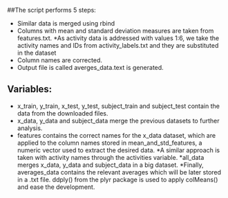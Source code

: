 ##The script performs 5 steps:

* Similar data is merged using rbind
* Columns with mean and standard deviation measures are taken from features.txt.
*As activity data is addressed with values 1:6, we take the activity names and IDs from activity_labels.txt and they are substituted in the dataset
* Column names are corrected.
* Output file is called averges_data.text is generated.

## Variables:
* x_train, y_train, x_test, y_test, subject_train and subject_test contain the data from the downloaded files.
* x_data, y_data and subject_data merge the previous datasets to further analysis.
* features contains the correct names for the x_data dataset, which are applied to the column names stored in mean_and_std_features, a numeric vector used to extract the desired data.
*A similar approach is taken with activity names through the activities variable.
*all_data merges x_data, y_data and subject_data in a big dataset.
*Finally, averages_data contains the relevant averages which will be later stored in a .txt file. ddply() from the plyr package is used to apply colMeans() and ease the development.


